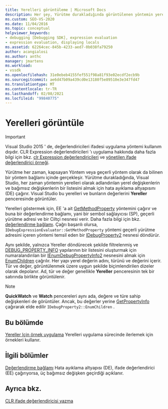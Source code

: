 ```yaml
---
title: Yerelleri görüntüleme | Microsoft Docs
description: Her şey, Yürütme durakladığında görüntülenen yöntemin yerellerinin adı verilen yerel değişkenlerin ve bağımsız değişkenlerin listesi hakkında bilgi edinin.
ms.custom: SEO-VS-2020
ms.date: 11/04/2016
ms.topic: conceptual
helpviewer_keywords:
- debugging [Debugging SDK], expression evaluation
- expression evaluation, displaying locals
ms.assetid: 62264cec-845b-4233-aed7-0b038fa79250
author: acangialosi
ms.author: anthc
manager: jmartens
ms.workload:
- vssdk
ms.openlocfilehash: 31e0ebeb4155fef551f98a81f93e02ecdf2ecb9b
ms.sourcegitcommit: ae6d47b09a439cd0e13180f5e89510e3e347fd47
ms.translationtype: MT
ms.contentlocale: tr-TR
ms.lasthandoff: 02/08/2021
ms.locfileid: "99840775"
---
```

# <a name="display-locals"></a>Yerelleri görüntüle
> [!IMPORTANT]
> Visual Studio 2015 ' de, değerlendiricileri ifadesi uygulama yöntemi kullanım dışıdır. CLR Expression değerlendiricileri 'ı uygulama hakkında daha fazla bilgi için bkz. [clr Expression değerlendiricileri](https://github.com/Microsoft/ConcordExtensibilitySamples/wiki/CLR-Expression-Evaluators) ve [yönetilen ifade değerlendirici örneği](https://github.com/Microsoft/ConcordExtensibilitySamples/wiki/Managed-Expression-Evaluator-Sample).

 Yürütme her zaman, kapsayan Yöntem veya geçerli yöntem olarak da bilinen bir yöntem bağlamı içinde gerçekleşir. Yürütme durakladığında, Visual Studio, her zaman yöntemin yerelleri olarak adlandırılan yerel değişkenlerin ve bağımsız değişkenlerin bir listesini almak için hata ayıklama altyapısını (DE) çağırır. Visual Studio bu yerelleri ve bunların değerlerini **Yereller** penceresinde görüntüler.

 Yerelleri göstermek için, EE 'a ait [GetMethodProperty](../../extensibility/debugger/reference/idebugexpressionevaluator-getmethodproperty.md) yöntemini çağırır ve buna bir değerlendirme bağlamı, yani bir sembol sağlayıcısı (SP), geçerli yürütme adresi ve bir Ciltçi nesnesi verir. Daha fazla bilgi için bkz. [değerlendirme bağlamı](../../extensibility/debugger/evaluation-context.md). Çağrı başarılı olursa, `IDebugExpressionEvaluator::GetMethodProperty` yöntemi geçerli yürütme adresini içeren yöntemi temsil eden bir [IDebugProperty2](../../extensibility/debugger/reference/idebugproperty2.md) nesnesi döndürür.

 Aynı şekilde, yalnızca Yereller döndürecek şekilde filtrelenmiş ve [DEBUG_PROPERTY_INFO](../../extensibility/debugger/reference/debug-property-info.md) yapılarının bir listesini oluşturmak için numaralandırılan bir [IEnumDebugPropertyInfo2](../../extensibility/debugger/reference/ienumdebugpropertyinfo2.md) nesnesini almak için [EnumChildren](../../extensibility/debugger/reference/idebugproperty2-enumchildren.md) çağrılır. Her yapı yerel değerin adını, türünü ve değerini içerir. Tür ve değer, görüntülenmek üzere uygun şekilde biçimlendirilen dizeler olarak depolanır. Ad, tür ve değer genellikle **Yereller** penceresinin tek bir satırında birlikte görüntülenir.

> [!NOTE]
> **QuickWatch** ve **Watch** pencereleri aynı ada, değere ve türe sahip değişkenleri de görüntüler. Ancak, bu değerler yerine [GetPropertyInfo](../../extensibility/debugger/reference/idebugproperty2-getpropertyinfo.md) çağırarak elde edilir `IDebugProperty2::EnumChildren` .

## <a name="in-this-section"></a>Bu bölümde
 [Yereller Için örnek uygulama](../../extensibility/debugger/sample-implementation-of-locals.md) Yerelleri uygulama sürecinde ilerlemek için örnekleri kullanır.

## <a name="related-sections"></a>İlgili bölümler
 [Değerlendirme bağlamı](../../extensibility/debugger/evaluation-context.md) Hata ayıklama altyapısı (DE), ifade değerlendirici (EE) çağırıyorsa, üç bağımsız değişken geçirdiği açıklanır.

## <a name="see-also"></a>Ayrıca bkz.
 [CLR ifade değerlendiricisi yazma](../../extensibility/debugger/writing-a-common-language-runtime-expression-evaluator.md)

